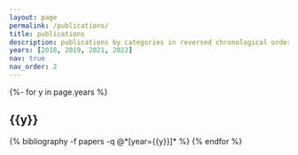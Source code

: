 ```yaml
---
layout: page
permalink: /publications/
title: publications
description: publications by categories in reversed chronological order. generated by jekyll-scholar.
years: [2018, 2019, 2021, 2022]
nav: true
nav_order: 2
---
```

<!-- _pages/publications.md -->
<div class="publications">

{%- for y in page.years %}
  <h2 class="year">{{y}}</h2>
  {% bibliography -f papers -q @*[year={{y}}]* %}
{% endfor %}

</div>
